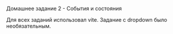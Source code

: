 Домашнее задание 2 - События и состояния

Для всех заданий использовал vite.
Задание с dropdown было необязательным.
